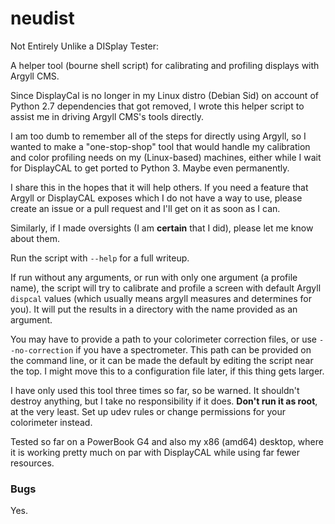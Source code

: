 # neudist

Not Entirely Unlike a DISplay Tester:

A helper tool (bourne shell script) for calibrating and profiling displays
with Argyll CMS.

Since DisplayCal is no longer in my Linux distro (Debian Sid) on account of
Python 2.7 dependencies that got removed, I wrote this helper script to assist
me in driving Argyll CMS's tools directly.

I am too dumb to remember all of the steps for directly using Argyll, so I
wanted to make a "one-stop-shop" tool that would handle my calibration and
color profiling needs on my (Linux-based) machines, either while I wait for
DisplayCAL to get ported to Python 3. Maybe even permanently.

I share this in the hopes that it will help others. If you need a feature that
Argyll or DisplayCAL exposes which I do not have a way to use, please create
an issue or a pull request and I'll get on it as soon as I can.

Similarly, if I made oversights (I am **certain** that I did), please let me
know about them.

Run the script with `--help` for a full writeup.

If run without any arguments, or run with only one argument (a profile name),
the script will try to calibrate and profile a screen with default Argyll
`dispcal` values (which usually means argyll measures and determines for you).
It will put the results in a directory with the name provided as an argument.

You may have to provide a path to your colorimeter correction files, or use
`--no-correction` if you have a spectrometer. This path can be provided on
the command line, or it can be made the default by editing the script near the
top. I might move this to a configuration file later, if this thing gets
larger.

I have only used this tool three times so far, so be warned. It shouldn't
destroy anything, but I take no responsibility if it does. **Don't run it
as root**, at the very least. Set up udev rules or change permissions for
your colorimeter instead.

Tested so far on a PowerBook G4 and also my x86 (amd64) desktop, where it
is working pretty much on par with DisplayCAL while using far fewer resources.

### Bugs

Yes.
